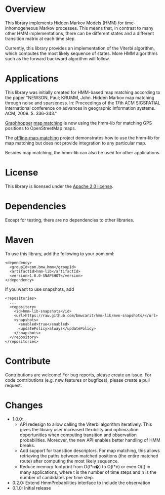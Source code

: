 # Overview

This library implements Hidden Markov Models (HMM) for time-inhomogeneous Markov processes.
This means that, in contrast to many other HMM implementations, there can be different
states and a different transition matrix at each time step.

Currently, this library provides an implementation of the Viterbi algorithm, which computes the
most likely sequence of states. More HMM algorithms such as the forward backward algorithm will
follow.

# Applications

This library was initially created for HMM-based map matching according to the paper
"NEWSON, Paul; KRUMM, John. Hidden Markov map matching through noise and sparseness.
In: Proceedings of the 17th ACM SIGSPATIAL international conference on advances in geographic
information systems. ACM, 2009. S. 336-343."

[Graphhopper](https://graphhopper.com/) [map matching](https://github.com/graphhopper/map-matching)
is now using the hmm-lib for matching GPS positions to OpenStreetMap maps. 

The [offline-map-matching](https://github.com/bmwcarit/offline-map-matching) project
demonstrates how to use the hmm-lib for map matching but does not provide integration to any
particular map.

Besides map matching, the hmm-lib can also be used for other applications.

# License

This library is licensed under the
[Apache 2.0 license](http://www.apache.org/licenses/LICENSE-2.0.html).

# Dependencies

Except for testing, there are no dependencies to other libraries.

# Maven

To use this library, add the following to your pom.xml:

```
<dependency>
  <groupId>com.bmw.hmm</groupId>
  <artifactId>hmm-lib</artifactId>
  <version>1.0.0-SNAPSHOT</version>
</dependency>
```

If you want to use snapshots, add
```
<repositories>
  ...
  <repository>
    <id>hmm-lib-snapshots</id>
    <url>https://raw.github.com/bmwcarit/hmm-lib/mvn-snapshots/</url>
    <snapshots>
      <enabled>true</enabled>
      <updatePolicy>always</updatePolicy>
    </snapshots>
  </repository>
</repositories>
```

# Contribute
Contributions are welcome! For bug reports, please create an issue. 
For code contributions (e.g. new features or bugfixes), please create a pull request.

# Changes
* 1.0.0:
  * API redesign to allow calling the Viterbi algorithm iteratively. This gives the library user
   increased flexibility and optimization opportunities when computing transition and observation
   probabilities. Moreover, the new API enables better handling of HMM breaks.
  * Add support for transition descriptors. For map matching, this allows retrieving the paths
   between matched positions (the entire matched route) after computing the most likely sequence.
  *  Reduce memory footprint from O(t\*n�) to O(t\*n) or even O(t) in many applications, where t is
    the number of  time steps and n is the number of candidates per time step. 
* 0.2.0: Extend HmmProbabilities interface to include the observation
* 0.1.0: Initial release
